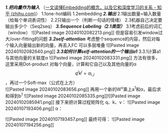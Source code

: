 ***1.把向量作为输入***
（[一文读懂Embedding的概念，以及它和深度学习的关系 - 知乎 (zhihu.com)](https://zhuanlan.zhihu.com/p/164502624)）
1.1one-hot编码
1.2embedding
***2.输出***
2.1输出数量=输入数量（给每个单词表词性）
2.2只输出一个（判断一句话的情绪）
2.3机器自己决定要输出多少个（Seq2seq）
***3.Sequence Labeling（2.1类型）***
3.1考虑前后的词汇（window）
![[Pasted image 20240102082213.png]]
但是容易引发window过大/over-fitting的问题
***3.2self-attention***
考虑整个sequence的内容，然后对每个输入向量输出新的向量，再丢入FC
可以多层堆叠
![[Pasted image 20240102082640.png]]
***3.3如何计算self-attention的一个输出a1***
3.3.1计算a1与其他向量的关联度α
![[Pasted image 20240102083331.png]]
方法有很多，这里采用Dot-product
对每个向量，计算和它自己以及其他向量的α$$q^{i}k^{j}=\alpha _{i,j}$$，再过一个Soft-max（公式在上方）                                            
![[Pasted image 20240102083656.png]]
再用一个新的W<sup>v</sup>乘上a<sup>1</sup>和α，最后求和得到b<sup>1</sup>
![[Pasted image 20240102085335.png]]![[Pasted image 20240102085941.png]]
接下来把计算过程矩阵化
q、k、v：
![[Pasted image 20240107193406.png]]
α：

![[Pasted image 20240107193457.png]]
最终可得：
![[Pasted image 20240107194256.png]]


